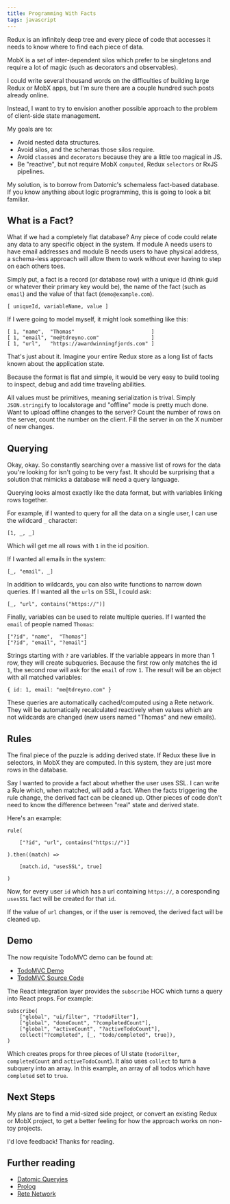```yaml
---
title: Programming With Facts
tags: javascript
---
```


Redux is an infinitely deep tree and every piece of code that accesses it needs to know where to find each piece of data.

MobX is a set of inter-dependent silos which prefer to be singletons and require a lot of magic (such as decorators and observables).

I could write several thousand words on the difficulties of building large Redux or MobX apps, but I'm sure there are a couple hundred such posts already online.

Instead, I want to try to envision another possible approach to the problem of client-side state management.

My goals are to:

* Avoid nested data structures.
* Avoid silos, and the schemas those silos require.
* Avoid `class`es and `decorators` because they are a little too magical in JS.
* Be "reactive", but not require MobX `computed`, Redux `selectors` or RxJS pipelines.

My solution, is to borrow from Datomic's schemaless fact-based database. If you know anything about logic programming, this is going to look a bit familiar.

## What is a Fact?

What if we had a completely flat database? Any piece of code could relate any data to any specific object in the system. If module A needs users to have email addresses and module B needs users to have physical address, a schema-less approach will allow them to work without ever having to step on each others toes.

Simply put, a fact is a record (or database row) with a unique id (think guid or whatever their primary key would be), the name of the fact (such as `email`) and the value of that fact (`demo@example.com`).

	[ uniqueId, variableName, value ]

If I were going to model myself, it might look something like this:

	[ 1, "name",  "Thomas"                         ]
	[ 1, "email", "me@tdreyno.com"                 ]
	[ 1, "url",   "https://awardwinningfjords.com" ]

That's just about it. Imagine your entire Redux store as a long list of facts known about the application state.

Because the format is flat and simple, it would be very easy to build tooling to inspect, debug and add time traveling abilities.

All values must be primitives, meaning serialization is trival. Simply `JSON.stringify` to localstorage and "offline" mode is pretty much done. Want to upload offline changes to the server? Count the number of rows on the server, count the number on the client. Fill the server in on the X number of new changes.

## Querying

Okay, okay. So constantly searching over a massive list of rows for the data you're looking for isn't going to be very fast. It should be surprising that a solution that mimicks a database will need a query language.

Querying looks almost exactly like the data format, but with variables linking rows together.

For example, if I wanted to query for all the data on a single user, I can use the wildcard `_` character:

	[1, _, _]

Which will get me all rows with `1` in the id position.

If I wanted all emails in the system:

	[_, "email", _]

In addition to wildcards, you can also write functions to narrow down queries. If I wanted all the `url`s on SSL, I could ask:

	[_, "url", contains("https://")]

Finally, variables can be used to relate multiple queries. If I wanted the `email` of people named `Thomas`:

	["?id", "name",  "Thomas"]
	["?id", "email", "?email"]

Strings starting with `?` are variables. If the variable appears in more than 1 row, they will create subqueries. Because the first row only matches the id `1`, the second row will ask for the `email` of row `1`. The result will be an object with all matched variables:

	{ id: 1, email: "me@tdreyno.com" }

These queries are automatically cached/computed using a Rete network. They will be automatically recalculated reactively when values which are not wildcards are changed (new users named "Thomas" and new emails).

## Rules

The final piece of the puzzle is adding derived state. If Redux these live in selectors, in MobX they are computed. In this system, they are just more rows in the database.

Say I wanted to provide a fact about whether the user uses SSL. I can write a Rule which, when matched, will add a fact. When the facts triggering the rule change, the derived fact can be cleaned up. Other pieces of code don't need to know the difference between "real" state and derived state.

Here's an example:

	rule(

		["?id", "url", contains("https://")]

	).then((match) =>

		[match.id, "usesSSL", true]

	)

Now, for every user `id` which has a url containing `https://`, a coresponding `usesSSL` fact will be created for that `id`.

If the value of `url` changes, or if the user is removed, the derived fact will be cleaned up.

## Demo

The now requisite TodoMVC demo can be found at: 

* [TodoMVC Demo](https://satelite.netlify.com)
* [TodoMVC Source Code](https://github.com/tdreyno/satelite/tree/master/demo/todomvc/src)

The React integration layer provides the `subscribe` HOC which turns a query into React props. For example:

	subscribe(
		["global", "ui/filter", "?todoFilter"],
		["global", "doneCount", "?completedCount"],
		["global", "activeCount", "?activeTodoCount"],
		collect("?completed", [_, "todo/completed", true]),
	)

Which creates props for three pieces of UI state (`todoFilter`, `completedCount` and `activeTodoCount`). It also uses `collect` to turn a subquery into an array. In this example, an array of all todos which have `completed` set to `true`.

## Next Steps

My plans are to find a mid-sized side project, or convert an existing Redux or MobX project, to get a better feeling for how the approach works on non-toy projects.

I'd love feedback! Thanks for reading.

## Further reading

* [Datomic Queryies](http://docs.datomic.com/query.html#queries)
* [Prolog](https://en.wikipedia.org/wiki/Prolog)
* [Rete Network](https://en.wikipedia.org/wiki/Rete_algorithm)